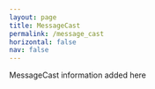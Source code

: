 ```yaml
---
layout: page
title: MessageCast
permalink: /message_cast
horizontal: false
nav: false
---
```


MessageCast information added here
